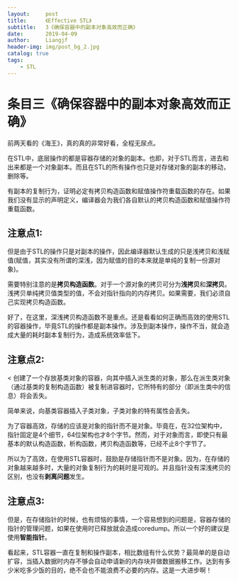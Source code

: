 ```yaml
---
layout:     post                  
title:      《Effective STL》         
subtitle:   3《确保容器中的副本对象高效而正确》
date:       2019-04-09          
author:     Liangjf                  
header-img: img/post_bg_2.jpg
catalog: true                      
tags:                       
    - STL
---
```


# 条目三《确保容器中的副本对象高效而正确》

前两天看的《海王》，真的真的非常好看，全程无尿点。

在STL中，底层操作的都是容器存储的对象的副本。也即，对于STL而言，进去和出来都是一个对象副本。而且在STL的所有操作也只是对存储对象的副本的移动，删除等。

有副本的复制行为，证明必定有拷贝构造函数和赋值操作符重载函数的存在。如果我们没有显示的声明定义，编译器会为我们各自默认的拷贝构造函数和赋值操作符重载函数。

## 注意点1:

但是由于STL的操作只是对副本的操作，因此编译器默认生成的只是浅拷贝和浅赋值(赋值，其实没有所谓的深浅，因为赋值的目的本来就是单纯的复制一份源对象)。

需要特别注意的是**拷贝构造函数**。对于一个源对象的拷贝可分为**浅拷贝**和**深拷贝**。浅拷贝单纯拷贝值类型的值，不会对指针指向的内存拷贝。如果需要，我们必须自己实现拷贝构造函数。

好了，在这里，深浅拷贝构造函数不是重点。还是看看如何正确而高效的使用STL的容器操作，毕竟STL的操作都是副本操作。涉及到副本操作，操作不当，就会造成大量的耗时副本复制行为，造成系统效率低下。

## 注意点2:

< 创建了一个存放基类对象的容器，向其中插入派生类的对象，那么在派生类对象（通过基类的复制构造函数）被复制进容器时，它所特有的部分（即派生类中的信息）将会丢失。

简单来说，向基类容器插入子类对象，子类对象的特有属性会丢失。

为了容器高效，存储的应该是对象的指针而不是对象。毕竟在，在32位架构中，指针固定是4个细节，64位架构也才8个字节。然而，对于对象而言，即使只有最基本的默认构造函数，析构函数，拷贝构造函数等，已经不止8个字节了。

所以为了高效，在使用STL容器时，鼓励是存储指针而不是对象。因为，在存储的对象越来越多时，大量的对象复制行为的耗时是可观的。并且指针没有深浅拷贝的区别，也没有**剥离问题**发生。

## 注意点3:

但是，在存储指针的时候，也有烦恼的事情，一个容易想到的问题是，容器存储的指针的管理问题，如果在使用时已释放就会造成coredump。所以一个好的建议是使用**智能指针**。

看起来，STL容器一直在复制和操作副本，相比数组有什么优势？最简单的是自动扩容，当插入数据时内存不够会自动申请新的内存块并做数据搬移工作。达到有多少米吃多少饭的目的，绝不会也不能浪费不必要的内存。这是一大进步啊！

